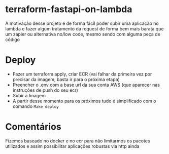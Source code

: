 # terraform-fastapi-on-lambda

A motivação desse projeto é de forma fácil poder subir uma aplicação no lambda e fazer algum tratamento da request de forma bem mais barata que um zapier ou alternativa no/low code, mesmo sendo com alguma peça de código


# Deploy
- Fazer um terraform apply, criar ECR (vai falhar da primeira vez por precisar da imagem, basta ir para o próxima etapa)
- Preencher o .env com a base url da sua conta AWS (que aparecer nas instruções de push do seu ecr) 
- Subir a Imagem
- A partir desse momento para os próximos tudo é simplificado com o comando `Make deploy`


# Comentários

Fizemos baseado no docker e no ecr para não limitarmos os pacotes utilizados e assim possibilitar aplicações robustas via http ainda